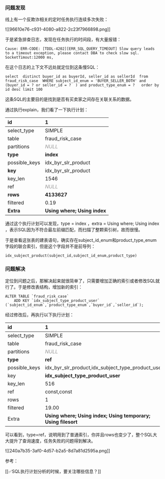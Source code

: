 ### 问题发现


线上有一个反欺诈相关的定时任务执行连续多次失败：



![[96610e76-c931-4080-a822-2c23f7966898.png]]



于是紧急排查日志，发现在任务执行的时间段，有大量报错：



```plain
Cause: ERR-CODE: [TDDL-4202][ERR_SQL_QUERY_TIMEOUT] Slow query leads to a timeout exception, please contact DBA to check slow sql. SocketTimout:12000 ms, 

```



在这个日志的上下文不远处就定位到这条慢SQL：



```plsql
select  distinct buyer_id as buyerId, seller_id as sellerId  from fraud_risk_case  WHERE subject_id_enum = 'BUYER_SELLER_BOTH' and (buyer_id = ? or seller_id = ?  ) and product_type_enum = ?   order by id desc limit 100
```



这条SQL的主要目的是找到是否有买卖家之间存在关联关系的数据。



通过执行explain，我们看了一下执行计划：

| id | 1 |
| :--- | :--- |
| select_type | SIMPLE |
| table | fraud_risk_case |
| partitions | _<font style="color:rgb(153, 153, 153);">NULL</font>_ |
| **type** | **index** |
| possible_keys | idx_byr_slr_product |
| **key** | idx_byr_slr_product |
| key_len | 1546 |
| ref | _<font style="color:rgb(153, 153, 153);">NULL</font>_ |
| **rows** | **4133627** |
| filtered | 0.19 |
| **Extra** | **Using where; Using index** |




通过这个执行计划可以发现，type = index ，extra = Using where; Using index ，表示SQL因为不符合最左前缀匹配，而扫描了整颗索引树，故而很慢。



于是查看这张表的建表语句，确实存在subject_id_enum和product_type_enum字段的联合索引，但是这个字段并不是前导列：



```plsql
idx_subject_product(subject_id,subject_id_enum,product_type)
```



### 问题解决


定位到问题之后，那解决起来就很简单了，只需要增加正确的索引或者修改SQL就行了。于是修改表结构，增加新的索引：

	

```plsql
ALTER TABLE `fraud_risk_case`
	ADD KEY `idx_subject_type_product_user` (`subject_id_enum`,`product_type_enum`,`buyer_id`,`seller_id`);
```



经过修改后，再执行以下执行计划：



| id | 1 |
| :--- | :--- |
| select_type | SIMPLE |
| table | fraud_risk_case |
| partitions | _<font style="color:rgb(153, 153, 153);">NULL</font>_ |
| **type** | **ref** |
| possible_keys | idx_byr_slr_product,idx_subject_type_product_user |
| key | **idx_subject_type_product_user** |
| key_len | 516 |
| ref | const,const |
| rows | 1 |
| filtered | 19.00 |
| Extra | **Using where; Using index; Using temporary; Using filesort** |




可以看到，type=ref，说明用到了普通索引，你并且rows也变少了，整个SQL大大提升了查询速度，任务失败的问题得到解决。



![[240a7b35-3af0-4d57-b2a5-8d7a81d2595a.png]]







参考：



[[✅SQL执行计划分析的时候，要关注哪些信息？]]

